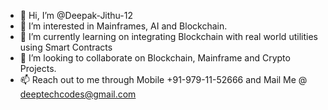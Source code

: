 - 👋 Hi, I’m @Deepak-Jithu-12
- 👀 I’m interested in Mainframes, AI and Blockchain.
- 🌱 I’m currently learning on integrating Blockchain with real world utilities using Smart Contracts
- 💞️ I’m looking to collaborate on Blockchain, Mainframe and Crypto Projects.
- 📫 Reach out to me through Mobile +91-979-11-52666 and Mail Me @ deeptechcodes@gmail.com 

<!---
Deepak-Jithu-12/Deepak-Jithu-12 is a ✨ special ✨ repository because its `README.md` (this file) appears on your GitHub profile.
You can click the Preview link to take a look at your changes.
--->
